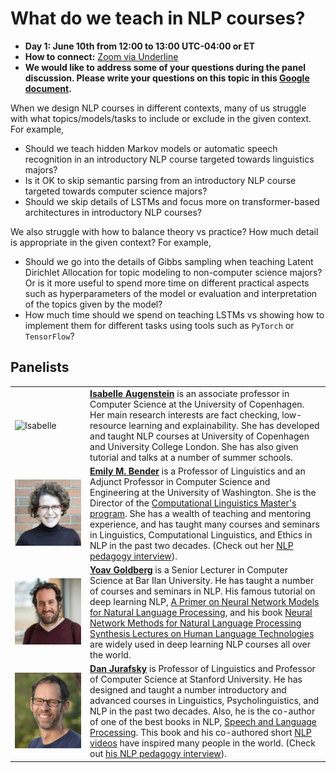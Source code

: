 # What do we teach in NLP courses?

- **Day 1: June 10th from 12:00 to 13:00 UTC-04:00 or ET**
- **How to connect:** [Zoom via Underline](https://underline.io/events/122/sessions?eventSessionId=4302)
- **We would like to address some of your questions during the panel discussion. Please write your questions on this topic in this [Google document](https://docs.google.com/document/d/1ZS8BhrAJHGa-RB5e8IHqSGsR6GAEpEXv552u9kZG1g0/edit?usp=sharing).**   

When we design NLP courses in different contexts, many of us struggle with what topics/models/tasks to include or exclude in the given context. For example, 

- Should we teach hidden Markov models or automatic speech recognition in an introductory NLP course targeted towards linguistics majors? 
- Is it OK to skip semantic parsing from an introductory NLP course targeted towards computer science majors? 
- Should we skip details of LSTMs and focus more on transformer-based architectures in introductory NLP courses? 

We also struggle with how to balance theory vs practice? How much detail is appropriate in the given context? For example, 

- Should we go into the details of Gibbs sampling when teaching Latent Dirichlet Allocation for topic modeling to non-computer science majors? Or is it more useful to spend more time on different practical aspects such as hyperparameters of the model or evaluation and interpretation of the topics given by the model? 
- How much time should we spend on teaching LSTMs vs showing how to implement them for different tasks using tools such as `PyTorch` or `TensorFlow`? 


    
    
## Panelists
|               |                               |
| :--------------------------------------- | :-----------------   | 
| <img src="../img/isabelle.png" alt="Isabelle" class="bg-primary" width="700px"> | [**Isabelle Augenstein**](https://isabelleaugenstein.github.io/) is an associate professor in Computer Science at the University of Copenhagen. Her main research interests are fact checking, low-resource learning and explainability. She has developed and taught NLP courses at University of Copenhagen and University College London. She has also given tutorial and talks at a number of summer schools. | 
|<img src="../img/emily.jpeg" alt="Emily" class="bg-primary" width="700px"/> | [**Emily M. Bender**](https://faculty.washington.edu/ebender/index.html) is a Professor of Linguistics and an Adjunct Professor in Computer Science and Engineering at the University of Washington. She is the Director of the [Computational Linguistics Master's program](https://www.compling.uw.edu/). She has a wealth of teaching and mentoring experience, and has taught many courses and seminars in Linguistics, Computational Linguistics, and Ethics in NLP in the past two decades. (Check out her [NLP pedagogy interview](https://medium.com/@jurgens_24580/nlp-pedagogy-interview-emily-m-bender-university-of-washington-7a6ba4d450f5)). |
|<img src="../img/yoav.jpeg" alt="Yoav" class="bg-primary" width="700px"> | [**Yoav Goldberg**](https://www.cs.bgu.ac.il/~yoavg/uni/) is a Senior Lecturer in Computer Science at Bar Ilan University. He has taught a number of courses and seminars in NLP. His famous tutorial on deep learning NLP, [A Primer on Neural Network Models for Natural Language Processing](https://u.cs.biu.ac.il/~yogo/nnlp.pdf), and his book [Neural Network Methods for Natural Language Processing Synthesis Lectures on Human Language Technologies](https://www.morganclaypool.com/doi/abs/10.2200/S00762ED1V01Y201703HLT037) are widely used in deep learning NLP courses all over the world.|
| <img src="../img/dan.jpg" alt="Dan" class="bg-primary" width="700px"/> | [**Dan Jurafsky**](https://web.stanford.edu/~jurafsky/) is Professor of Linguistics and Professor of Computer Science at Stanford University. He has designed and taught a number introductory and advanced courses in Linguistics, Psycholinguistics, and NLP in the past two decades. Also, he is the co-author of one of the best books in NLP, [Speech and Language Processing](https://web.stanford.edu/~jurafsky/slp3/). This book and his co-authored short [NLP videos](https://www.youtube.com/watch?v=zQ6gzQ5YZ8o&list=PLoROMvodv4rOFZnDyrlW3-nI7tMLtmiJZ) have inspired many people in the world. (Check out [his NLP pedagogy interview](https://medium.com/@jurgens_24580/nlp-pedagogy-interview-dan-jurafsky-stanford-c0075a16d877)). 


